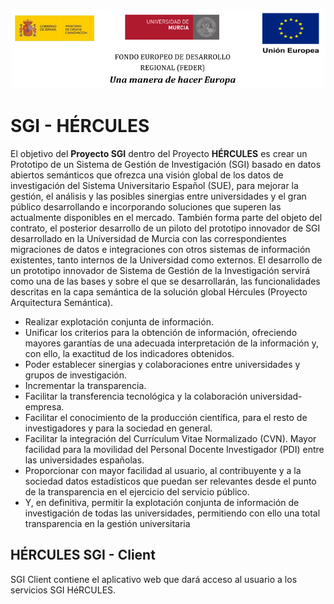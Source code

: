 ![](./doc/images/logos_feder.png)

# SGI - HÉRCULES

El objetivo del **Proyecto SGI** dentro del Proyecto **HÉRCULES** es crear un Prototipo de un Sistema de Gestión de Investigación (SGI) basado en datos abiertos semánticos que ofrezca una visión global de los datos de investigación del Sistema Universitario Español (SUE), para mejorar la gestión, el análisis y las posibles sinergias entre universidades y el gran público desarrollando e incorporando soluciones que superen las actualmente disponibles en el mercado.
También forma parte del objeto del contrato, el posterior desarrollo de un piloto del prototipo innovador de SGI desarrollado en la Universidad de Murcia con las correspondientes migraciones de datos e integraciones con otros sistemas de información existentes, tanto internos de la Universidad como externos.
El desarrollo de un prototipo innovador de Sistema de Gestión de la Investigación servirá como una de las bases y sobre el que se desarrollarán, las funcionalidades descritas en la capa semántica de la solución global Hércules (Proyecto Arquitectura Semántica).

*    Realizar explotación conjunta de información.
*    Unificar los criterios para la obtención de información, ofreciendo mayores garantías de una adecuada interpretación de la información y, con ello, la exactitud de los indicadores obtenidos.
*    Poder establecer sinergias y colaboraciones entre universidades y grupos de investigación.
*    Incrementar la transparencia.
*    Facilitar la transferencia tecnológica y la colaboración universidad-empresa.
*    Facilitar el conocimiento de la producción científica, para el resto de investigadores y para la sociedad en general.
*    Facilitar la integración del Currículum Vitae Normalizado (CVN). Mayor facilidad para la movilidad del Personal Docente Investigador (PDI) entre las universidades españolas.
*    Proporcionar con mayor facilidad al usuario, al contribuyente y a la sociedad datos estadísticos que puedan ser relevantes desde el punto de la transparencia en el ejercicio del servicio público.
*    Y, en definitiva, permitir la explotación conjunta de información de investigación de todas las universidades, permitiendo con ello una total transparencia en la gestión universitaria

## HÉRCULES SGI - Client

SGI Client contiene el aplicativo web que dará acceso al usuario a los servicios SGI HéRCULES.